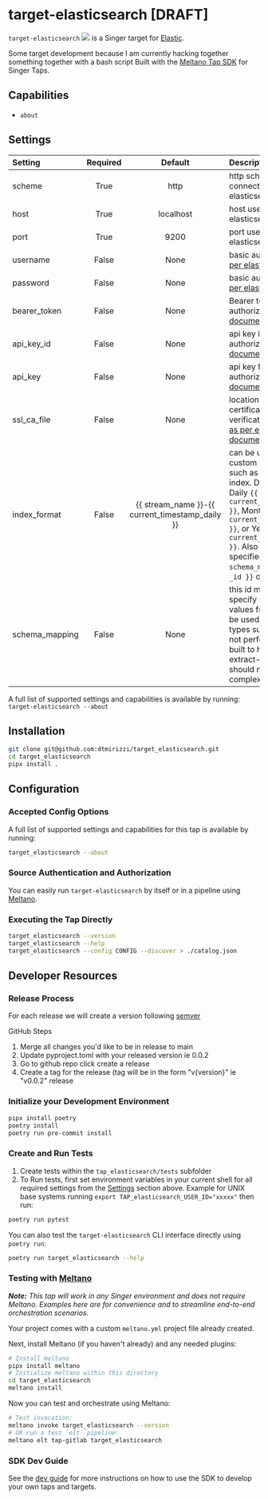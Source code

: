 # target-elasticsearch [DRAFT]

`target-elasticsearch` ![](https://github.com/dtmirizzi/target-elasticsearch/actions/workflows/ci_workflow.yml/badge.svg) is a Singer target for [Elastic](https://www.elastic.co/).

Some target development because I am currently hacking together something together with a bash script
Built with the [Meltano Tap SDK](https://sdk.meltano.com) for Singer Taps.

## Capabilities

* `about`

## Settings

| Setting        | Required |                     Default                     | Description                                                                                                                                                                                                                                                                                                                      |
|:---------------|:--------:|:-----------------------------------------------:|:---------------------------------------------------------------------------------------------------------------------------------------------------------------------------------------------------------------------------------------------------------------------------------------------------------------------------------|
| scheme         |   True   |                      http                       | http scheme used for connecting to elasticsearch                                                                                                                                                                                                                                                                                 |
| host           |   True   |                    localhost                    | host used to connect to elasticsearch                                                                                                                                                                                                                                                                                            |
| port           |   True   |                      9200                       | port use to connect to elasticsearch                                                                                                                                                                                                                                                                                             |
| username       |  False   |                      None                       | basic auth username [as per elastic documentation](https://www.elastic.co/guide/en/elasticsearch/client/python-api/current/connecting.html##auth-basic)                                                                                                                                                                          |
| password       |  False   |                      None                       | basic auth password [as per elastic documentation](https://www.elastic.co/guide/en/elasticsearch/client/python-api/current/connecting.html##auth-basic)                                                                                                                                                                          |
| bearer_token   |  False   |                      None                       | Bearer token for bearer authorization [as per elastic documentation](https://www.elastic.co/guide/en/elasticsearch/client/python-api/current/connecting.html#auth-bearer)                                                                                                                                                        |
| api_key_id     |  False   |                      None                       | api key id for auth key authorization [as per elastic documentation](https://www.elastic.co/guide/en/elasticsearch/client/python-api/current/connecting.html#auth-apikey)                                                                                                                                                        |
| api_key        |  False   |                      None                       | api key for auth key authorization [as per elastic documentation](https://www.elastic.co/guide/en/elasticsearch/client/python-api/current/connecting.html#auth-apikey)                                                                                                                                                           |
| ssl_ca_file    |  False   |                      None                       | location of the the SSL certificate for cert verification ie. `/some/path` [as per elastic documentation](https://www.elastic.co/guide/en/elasticsearch/client/python-api/current/connecting.html#_verifying_https_with_ca_certificates)                                                                                         |
| index_format   |  False   | {{ stream_name }}-{{ current_timestamp_daily }} | can be used to handle custom index formatting such as specifying `-latest` index. Default options: Daily `{{ current_timestamp_daily }}`, Monthly `{{ current_timestamp_monthly }}`, or Yearly `{{ current_timestamp_yearly }}`. Also you can use fields specified in `schema_mapping` such as `{{ _id }}` or `{{ @timestamp }}` |
| schema_mapping |  False   |                      None                       | this id map allows you to specify specific record values from the stream to be used as ECS schema types such as _id. This is not performant, but was built to handle basic extract-load cases and should not be used for complex translations.                                                                                   |

A full list of supported settings and capabilities is available by running: `target-elasticsearch --about`

## Installation

```bash
git clone git@github.com:dtmirizzi/target_elasticsearch.git
cd target_elasticsearch
pipx install .
```

## Configuration

### Accepted Config Options

A full list of supported settings and capabilities for this
tap is available by running:

```bash
target_elasticsearch --about
```

### Source Authentication and Authorization


You can easily run `target-elasticsearch` by itself or in a pipeline using [Meltano](https://meltano.com/).


### Executing the Tap Directly

```bash
target_elasticsearch --version
target_elasticsearch --help
target_elasticsearch --config CONFIG --discover > ./catalog.json
```

## Developer Resources

### Release Process
For each release we will create a version following [semver](https://semver.org/)

GitHub Steps
1. Merge all changes you'd like to be in release to main
1. Update pyproject.toml with your released version ie 0.0.2
1. Go to github repo click create a release
1. Create a tag for the release (tag will be in the form "v{version}" ie "v0.0.2" release


### Initialize your Development Environment

```bash
pipx install poetry
poetry install
poetry run pre-commit install
```

### Create and Run Tests

1. Create tests within the `tap_elasticsearch/tests` subfolder
1. To Run tests, first set environment variables in your current shell for all required settings from the [Settings](#Settings) section above. Example for UNIX base systems running `export TAP_elasticsearch_USER_ID="xxxxx"` then run:

```bash
poetry run pytest
```

You can also test the `target-elasticsearch` CLI interface directly using `poetry run`:

```bash
poetry run target_elasticsearch --help
```

### Testing with [Meltano](https://www.meltano.com)

_**Note:** This tap will work in any Singer environment and does not require Meltano.
Examples here are for convenience and to streamline end-to-end orchestration scenarios._

Your project comes with a custom `meltano.yml` project file already created.

Next, install Meltano (if you haven't already) and any needed plugins:

```bash
# Install meltano
pipx install meltano
# Initialize meltano within this directory
cd target_elasticsearch
meltano install
```

Now you can test and orchestrate using Meltano:

```bash
# Test invocation:
meltano invoke target_elasticsearch --version
# OR run a test `elt` pipeline:
meltano elt tap-gitlab target_elasticsearch
```

### SDK Dev Guide

See the [dev guide](https://sdk.meltano.com/en/latest/dev_guide.html) for more instructions on how to use the SDK to
develop your own taps and targets.
